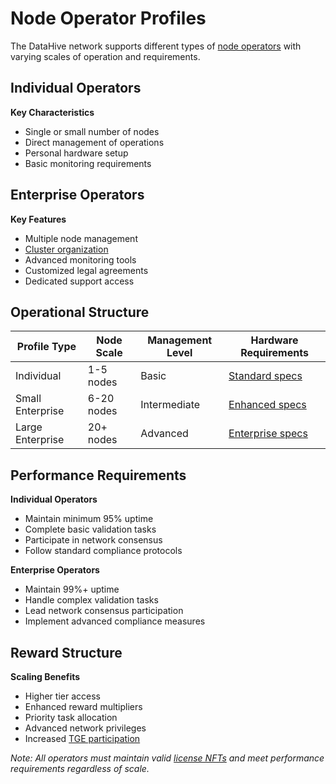 # Node Operator Profiles

The DataHive network supports different types of [node operators](/docs/onboarding/nodes.md) with varying scales of operation and requirements.

## Individual Operators

**Key Characteristics**
- Single or small number of nodes
- Direct management of operations
- Personal hardware setup
- Basic monitoring requirements

## Enterprise Operators

**Key Features**
- Multiple node management
- [Cluster organization](/docs/onboarding/clusters.md)
- Advanced monitoring tools
- Customized legal agreements
- Dedicated support access

## Operational Structure

| Profile Type | Node Scale | Management Level | Hardware Requirements |
|-------------|------------|------------------|---------------------|
| Individual | 1-5 nodes | Basic | [Standard specs](/docs/onboarding/hardware.md) |
| Small Enterprise | 6-20 nodes | Intermediate | [Enhanced specs](/docs/onboarding/hardware.md) |
| Large Enterprise | 20+ nodes | Advanced | [Enterprise specs](/docs/onboarding/hardware.md) |

## Performance Requirements

**Individual Operators**
- Maintain minimum 95% uptime
- Complete basic validation tasks
- Participate in network consensus
- Follow standard compliance protocols

**Enterprise Operators**
- Maintain 99%+ uptime
- Handle complex validation tasks
- Lead network consensus participation
- Implement advanced compliance measures

## Reward Structure

**Scaling Benefits**
- Higher tier access
- Enhanced reward multipliers
- Priority task allocation
- Advanced network privileges
- Increased [TGE participation](/docs/onboarding/tge/participation.md)

*Note: All operators must maintain valid [license NFTs](/docs/onboarding/legal/license-nft.md) and meet performance requirements regardless of scale.*

